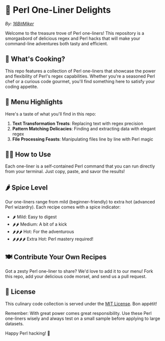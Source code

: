 # 🍝 Perl One-Liner Delights

*By: [16BitMiker](https://github.com/16BitMiker)* 

Welcome to the treasure trove of Perl one-liners! This repository is a smorgasbord of delicious regex and Perl hacks that will make your command-line adventures both tasty and efficient.

## 🌟 What's Cooking?

This repo features a collection of Perl one-liners that showcase the power and flexibility of Perl's regex capabilities. Whether you're a seasoned Perl chef or a curious code gourmet, you'll find something here to satisfy your coding appetite.

## 🍴 Menu Highlights

Here's a taste of what you'll find in this repo:

1. **Text Transformation Treats**: Replacing text with regex precision
2. **Pattern Matching Delicacies**: Finding and extracting data with elegant regex
3. **File Processing Feasts**: Manipulating files line by line with Perl magic

## 🧑‍🍳 How to Use

Each one-liner is a self-contained Perl command that you can run directly from your terminal. Just copy, paste, and savor the results!

## 🌶️ Spice Level

Our one-liners range from mild (beginner-friendly) to extra hot (advanced Perl wizardry). Each recipe comes with a spice indicator:

- 🌶️ Mild: Easy to digest
- 🌶️🌶️ Medium: A bit of a kick
- 🌶️🌶️🌶️ Hot: For the adventurous
- 🌶️🌶️🌶️🌶️ Extra Hot: Perl mastery required!

## 🍽️ Contribute Your Own Recipes

Got a zesty Perl one-liner to share? We'd love to add it to our menu! Fork this repo, add your delicious code morsel, and send us a pull request.

## 📜 License

This culinary code collection is served under the [MIT License](LICENSE.md). Bon appétit!

Remember: With great power comes great responsibility. Use these Perl one-liners wisely and always test on a small sample before applying to large datasets.

Happy Perl hacking! 🎉
